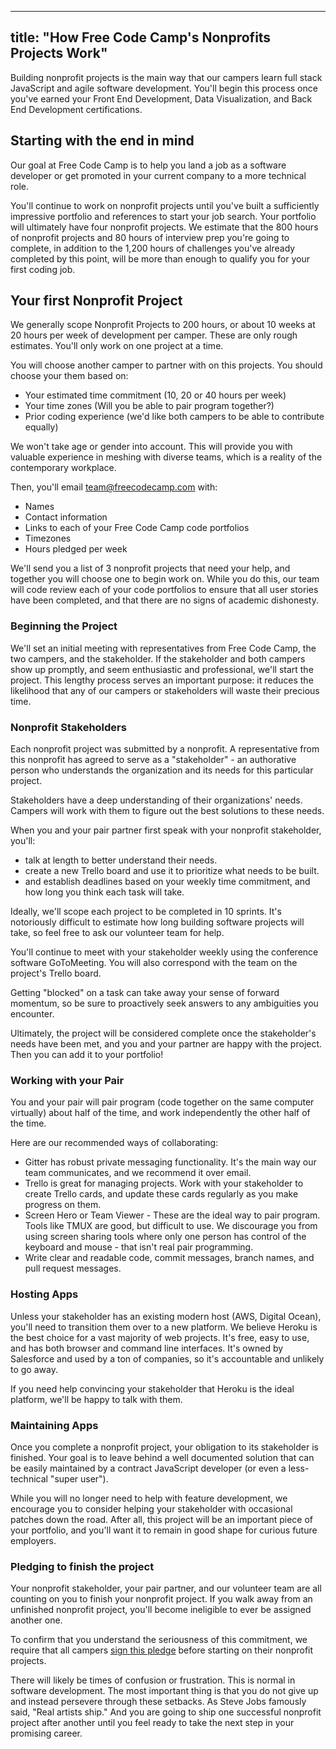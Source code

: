 
---
title: "How Free Code Camp's Nonprofits Projects Work"
---

Building nonprofit projects is the main way that our campers learn full stack JavaScript and agile software development. You'll begin this process once you've earned your Front End Development, Data Visualization, and Back End Development certifications.

## Starting with the end in mind

Our goal at Free Code Camp is to help you land a job as a software developer or get promoted in your current company to a more technical role.

You'll continue to work on nonprofit projects until you've built a sufficiently impressive portfolio and references to start your job search. Your portfolio will ultimately have four nonprofit projects. We estimate that the 800 hours of nonprofit projects and 80 hours of interview prep you're going to complete, in addition to the 1,200 hours of challenges you've already completed by this point, will be more than enough to qualify you for your first coding job.

## Your first Nonprofit Project

We generally scope Nonprofit Projects to 200 hours, or about 10 weeks at 20 hours per week of development per camper. These are only rough estimates. You'll only work on one project at a time.

You will choose another camper to partner with on this projects. You should choose your them based on:

*   Your estimated time commitment (10, 20 or 40 hours per week)
*   Your time zones (Will you be able to pair program together?)
*   Prior coding experience (we'd like both campers to be able to contribute equally)

We won't take age or gender into account. This will provide you with valuable experience in meshing with diverse teams, which is a reality of the contemporary workplace.

Then, you'll email team@freecodecamp.com with:

*   Names
*   Contact information
*   Links to each of your Free Code Camp code portfolios
*   Timezones
*   Hours pledged per week

We'll send you a list of 3 nonprofit projects that need your help, and together you will choose one to begin work on. While you do this, our team will code review each of your code portfolios to ensure that all user stories have been completed, and that there are no signs of academic dishonesty.

### Beginning the Project

We'll set an initial meeting with representatives from Free Code Camp, the two campers, and the stakeholder. If the stakeholder and both campers show up promptly, and seem enthusiastic and professional, we'll start the project. This lengthy process serves an important purpose: it reduces the likelihood that any of our campers or stakeholders will waste their precious time.

### Nonprofit Stakeholders

Each nonprofit project was submitted by a nonprofit. A representative from this nonprofit has agreed to serve as a "stakeholder" - an authorative person who understands the organization and its needs for this particular project.

Stakeholders have a deep understanding of their organizations' needs. Campers will work with them to figure out the best solutions to these needs.

When you and your pair partner first speak with your nonprofit stakeholder, you'll:

*   talk at length to better understand their needs.
*   create a new Trello board and use it to prioritize what needs to be built.
*   and establish deadlines based on your weekly time commitment, and how long you think each task will take.

Ideally, we'll scope each project to be completed in 10 sprints. It's notoriously difficult to estimate how long building software projects will take, so feel free to ask our volunteer team for help.

You'll continue to meet with your stakeholder weekly using the conference software GoToMeeting. You will also correspond with the team on the project's Trello board.

Getting "blocked" on a task can take away your sense of forward momentum, so be sure to proactively seek answers to any ambiguities you encounter.

Ultimately, the project will be considered complete once the stakeholder's needs have been met, and you and your partner are happy with the project. Then you can add it to your portfolio!

### Working with your Pair

You and your pair will pair program (code together on the same computer virtually) about half of the time, and work independently the other half of the time.

Here are our recommended ways of collaborating:

*   Gitter has robust private messaging functionality. It's the main way our team communicates, and we recommend it over email.
*   Trello is great for managing projects. Work with your stakeholder to create Trello cards, and update these cards regularly as you make progress on them.
*   Screen Hero or Team Viewer - These are the ideal way to pair program. Tools like TMUX are good, but difficult to use. We discourage you from using screen sharing tools where only one person has control of the keyboard and mouse - that isn't real pair programming.
*   Write clear and readable code, commit messages, branch names, and pull request messages.

### Hosting Apps

Unless your stakeholder has an existing modern host (AWS, Digital Ocean), you'll need to transition them over to a new platform. We believe Heroku is the best choice for a vast majority of web projects. It's free, easy to use, and has both browser and command line interfaces. It's owned by Salesforce and used by a ton of companies, so it's accountable and unlikely to go away.

If you need help convincing your stakeholder that Heroku is the ideal platform, we'll be happy to talk with them.

### Maintaining Apps

Once you complete a nonprofit project, your obligation to its stakeholder is finished. Your goal is to leave behind a well documented solution that can be easily maintained by a contract JavaScript developer (or even a less-technical "super user").

While you will no longer need to help with feature development, we encourage you to consider helping your stakeholder with occasional patches down the road. After all, this project will be an important piece of your portfolio, and you'll want it to remain in good shape for curious future employers.

### Pledging to finish the project

Your nonprofit stakeholder, your pair partner, and our volunteer team are all counting on you to finish your nonprofit project. If you walk away from an unfinished nonprofit project, you'll become ineligible to ever be assigned another one.

To confirm that you understand the seriousness of this commitment, we require that all campers [sign this pledge](http://goo.gl/forms/ZMn96z2QqY) before starting on their nonprofit projects.

There will likely be times of confusion or frustration. This is normal in software development. The most important thing is that you do not give up and instead persevere through these setbacks. As Steve Jobs famously said, "Real artists ship." And you are going to ship one successful nonprofit project after another until you feel ready to take the next step in your promising career.
